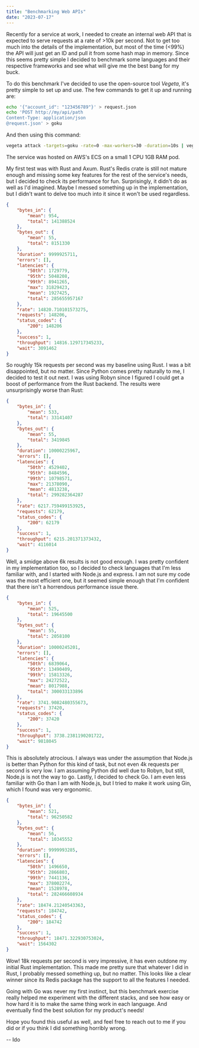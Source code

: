 ```yaml
---
title: "Benchmarking Web APIs"
date: "2023-07-17"
---
```

Recently for a service at work, I needed to create an internal web API that is expected to serve requests at a rate of >10k per second. Not to get too much into the details of the implementation, but most of the time (<99%) the API will just get an ID and pull it from some hash map in memory. Since this seems pretty simple I decided to benchmark some languages and their respective frameworks and see what will give me the best bang for my buck.

To do this benchmark I've decided to use the open-source tool *Vegeta*, it's pretty simple to set up and use. The few commands to get it up and running are:
```sh
echo '{"account_id": "123456789"}' > request.json
echo 'POST http://my/api/path
Content-Type: application/json
@request.json' > goku
```
And then using this command:
```sh
vegeta attack -targets=goku -rate=0 -max-workers=30 -duration=10s | vegeta report --type=json | python -m json.tool
```
The service was hosted on AWS's ECS on a small 1 CPU 1GB RAM pod.

My first test was with Rust and Axum. Rust's Redis crate is still not mature enough and missing some key features for the rest of the service's needs, but I decided to check its performance for fun. Surprisingly, it didn't do as well as I'd imagined. Maybe I messed something up in the implementation, but I didn't want to delve too much into it since it won't be used regardless.

```json
{
    "bytes_in": {
        "mean": 954,
        "total": 141388524
    },
    "bytes_out": {
        "mean": 55,
        "total": 8151330
    },
    "duration": 9999925711,
    "errors": [],
    "latencies": {
        "50th": 1729779,
        "95th": 5048208,
        "99th": 8941265,
        "max": 31829423,
        "mean": 1927425,
        "total": 285655957167
    },
    "rate": 14820.710101573275,
    "requests": 148206,
    "status_codes": {
        "200": 148206
    },
    "success": 1,
    "throughput": 14816.129717345233,
    "wait": 3091462
}
```

So roughly 15k requests per second was my baseline using Rust. I was a bit disappointed, but no matter. Since Python comes pretty naturally to me, I decided to test it out next. I was using Robyn since I figured I could get a boost of performance from the Rust backend. The results were unsurprisingly worse than Rust:

```json
{
    "bytes_in": {
        "mean": 533,
        "total": 33141407
    },
    "bytes_out": {
        "mean": 55,
        "total": 3419845
    },
    "duration": 10000225967,
    "errors": [],
    "latencies": {
        "50th": 4529402,
        "95th": 8484596,
        "99th": 10798571,
        "max": 21378090,
        "mean": 4813238,
        "total": 299282364287
    },
    "rate": 6217.759499153925,
    "requests": 62179,
    "status_codes": {
        "200": 62179
    },
    "success": 1,
    "throughput": 6215.201371373432,
    "wait": 4116014
}
```

Well, a smidge above 6k results is not good enough. I was pretty confident in my implementation too, so I decided to check languages that I'm less familiar with, and I started with Node.js and express. I am not sure my code was the most efficient one, but it seemed simple enough that I'm confident that there isn't a horrendous performance issue there.

```json
{
    "bytes_in": {
        "mean": 525,
        "total": 19645500
    },
    "bytes_out": {
        "mean": 55,
        "total": 2058100
    },
    "duration": 10000245201,
    "errors": [],
    "latencies": {
        "50th": 6839064,
        "95th": 13490409,
        "99th": 15813326,
        "max": 24272522,
        "mean": 8017988,
        "total": 300033133896
    },
    "rate": 3741.9082480355673,
    "requests": 37420,
    "status_codes": {
        "200": 37420
    },
    "success": 1,
    "throughput": 3738.2381190201722,
    "wait": 9818045
}
```

This is absolutely atrocious. I always was under the assumption that Node.js is better than Python for this kind of task, but not even 4k requests per second is very low. I am assuming Python did well due to Robyn, but still, Node.js is not the way to go. Lastly, I decided to check Go. I am even less familiar with Go than I am with Node.js, but I tried to make it work using Gin, which I found was very ergonomic.
```json
{
    "bytes_in": {
        "mean": 521,
        "total": 96250582
    },
    "bytes_out": {
        "mean": 56,
        "total": 10345552
    },
    "duration": 9999993285,
    "errors": [],
    "latencies": {
        "50th": 1496650,
        "95th": 2866803,
        "99th": 7441136,
        "max": 378002274,
        "mean": 1528978,
        "total": 282466608934
    },
    "rate": 18474.21240543363,
    "requests": 184742,
    "status_codes": {
        "200": 184742
    },
    "success": 1,
    "throughput": 18471.322930753024,
    "wait": 1564302
}
```

Wow! 18k requests per second is very impressive, it has even outdone my initial Rust implementation. This made me pretty sure that whatever I did in Rust, I probably messed something up, but no matter. This looks like a clear winner since its Redis package has the support to all the features I needed.

Going with Go was never my first instinct, but this benchmark exercise really helped me experiment with the different stacks, and see how easy or how hard it is to make the same thing work in each language. And eventually find the best solution for my product's needs!

Hope you found this useful as well, and feel free to reach out to me if you did or if you think I did something horribly wrong.

-- Ido
